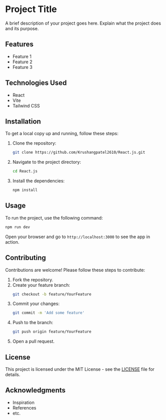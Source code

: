 # Project Title

A brief description of your project goes here. Explain what the project does and its purpose.

## Features

- Feature 1
- Feature 2
- Feature 3

## Technologies Used

- React
- Vite
- Tailwind CSS

## Installation

To get a local copy up and running, follow these steps:

1. Clone the repository:
   ```bash
   git clone https://github.com/Krushangpatel2610/React.js.git
   ```
2. Navigate to the project directory:
   ```bash
   cd React.js
   ```
3. Install the dependencies:
   ```bash
   npm install
   ```

## Usage

To run the project, use the following command:
```bash
npm run dev
```
Open your browser and go to `http://localhost:3000` to see the app in action.

## Contributing

Contributions are welcome! Please follow these steps to contribute:

1. Fork the repository.
2. Create your feature branch:
   ```bash
   git checkout -b feature/YourFeature
   ```
3. Commit your changes:
   ```bash
   git commit -m 'Add some feature'
   ```
4. Push to the branch:
   ```bash
   git push origin feature/YourFeature
   ```
5. Open a pull request.

## License

This project is licensed under the MIT License - see the [LICENSE](LICENSE) file for details.

## Acknowledgments

- Inspiration
- References
- etc.
